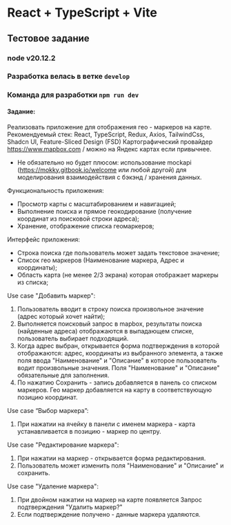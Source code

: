 # React + TypeScript + Vite

## Тестовое задание

### node v20.12.2

### Разработка велась в ветке `develop`

### Команда для разработки `npm run dev`

#### Задание:

Реализовать приложение для отображения гео - маркеров на карте.
Рекомендуемый стек: React, TypeScript, Redux, Axios, TailwindCss, Shadcn UI, Feature-Sliced Design (FSD)
Картографический провайдер https://www.mapbox.com / можно на Яндекс картах если привычнее.

- Не обязательно но будет плюсом: использование mockapi (https://mokky.gitbook.io/welcome или любой другой) для моделирования взаимодействия с бэкэнд / хранения данных.

Функциональность приложения:

- Просмотр карты c масштабированием и навигацией;
- Выполнение поиска и прямое геокодирование (получение координат из поисковой строки адреса);
- Хранение, отображение списка геомаркеров;

Интерфейс приложения:

- Строка поиска где пользователь может задать текстовое значение;
- Список гео маркеров (Наименование маркера, Адрес и координаты);
- Область карта (не менее 2/3 экрана) которая отображает маркеры из списка;

Use case "Добавить маркер":

1. Пользователь вводит в строку поиска произвольное значение (адрес который хочет найти);
2. Выполняется поисковый запрос в mapbox, результаты поиска (найденные адреса) отображаются в выпадающем списке, пользователь выбирает подходящий.
3. Когда адрес выбран, открывается форма подтверждения в которой отображаются: адрес, координаты из выбранного элемента, а также поля ввода "Наименование" и "Описание" в которое пользователь водит произвольные значения. Поля "Наименование" и "Описание" обязательные для заполнения.
4. По нажатию Сохранить - запись добавляется в панель со списком маркеров. Гео маркер добавляется на карту в соответствующую позицию координат.

Use case “Выбор маркера”:

1. При нажатии на ячейку в панели с именем маркера - карта устанавливается в позицию - маркер по центру.

Use case "Редактирование маркера":

1. При нажатии на маркер - открывается форма редактирования.
2. Пользователь может изменить поля "Наименование" и "Описание" и сохранить.

Use case "Удаление маркера":

1. При двойном нажатии на маркер на карте появляется Запрос подтверждения "Удалить маркер?"
2. Если подтверждение получено - данные маркера удаляются.
